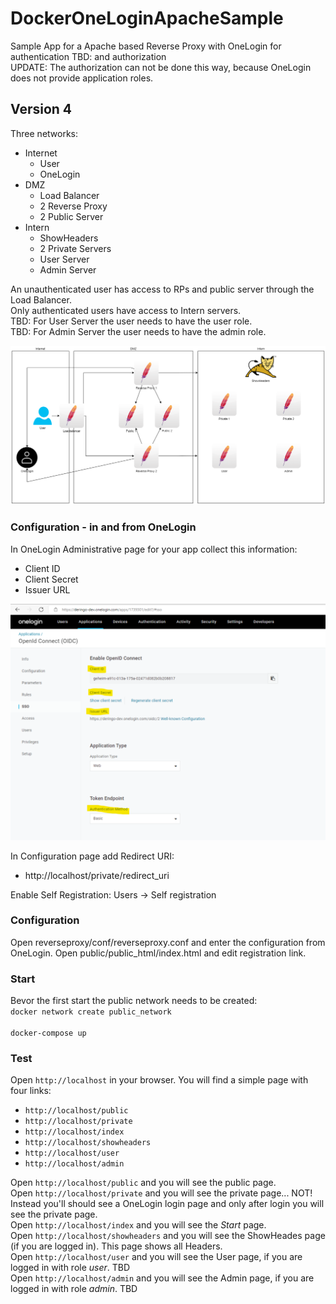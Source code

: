 # DockerOneLoginApacheSample
Sample App for a Apache based Reverse Proxy with OneLogin for authentication TBD: and authorization<br>
UPDATE: The authorization can not be done this way, because OneLogin does not provide application roles.

## Version 4
Three networks:
* Internet
    + User
    + OneLogin
* DMZ
    + Load Balancer
    + 2 Reverse Proxy
    + 2 Public Server
* Intern
    + ShowHeaders
    + 2 Private Servers
    + User Server
    + Admin Server

An unauthenticated user has access to RPs and public server through the Load Balancer.<br>
Only authenticated users have access to Intern servers.<br>
TBD: For User Server the user needs to have the user role.<br>
TBD: For Admin Server the user needs to have the admin role.<br>

![LoadBalancerReverseProxy](../images/LoadBalancerReverseProxy2.png)


### Configuration - in and from OneLogin
In OneLogin Administrative page for your app collect this information:
* Client ID
* Client Secret
* Issuer URL

![OneLoginConfig](../images/OneLoginConfig.png)


In Configuration page add Redirect URI:
* http://localhost/private/redirect_uri

Enable Self Registration: Users -> Self registration

### Configuration
Open reverseproxy/conf/reverseproxy.conf and enter the configuration from OneLogin.
Open public/public_html/index.html and edit registration link.

### Start
Bevor the first start the public network needs to be created:<br>
``docker network create public_network`` <br>
<br>
``docker-compose up``

### Test
Open ``http://localhost`` in your browser.
You will find a simple page with four links:
*  ``http://localhost/public``
*  ``http://localhost/private``
*  ``http://localhost/index``
*  ``http://localhost/showheaders``
*  ``http://localhost/user``
*  ``http://localhost/admin``

Open ``http://localhost/public`` and you will see the public page.<br>
Open ``http://localhost/private`` and you will see the private page... NOT! Instead you'll should see a OneLogin login page and only after login you will see the private page.<br>
Open ``http://localhost/index`` and you will see the <i>Start</i> page.<br>
Open ``http://localhost/showheaders`` and you will see the ShowHeades page (if you are logged in). This page shows all Headers.<br>
Open ``http://localhost/user`` and you will see the User page, if you are logged in with role <i>user</i>. TBD<br>
Open ``http://localhost/admin`` and you will see the Admin page, if you are logged in with role <i>admin</i>. TBD<br>
